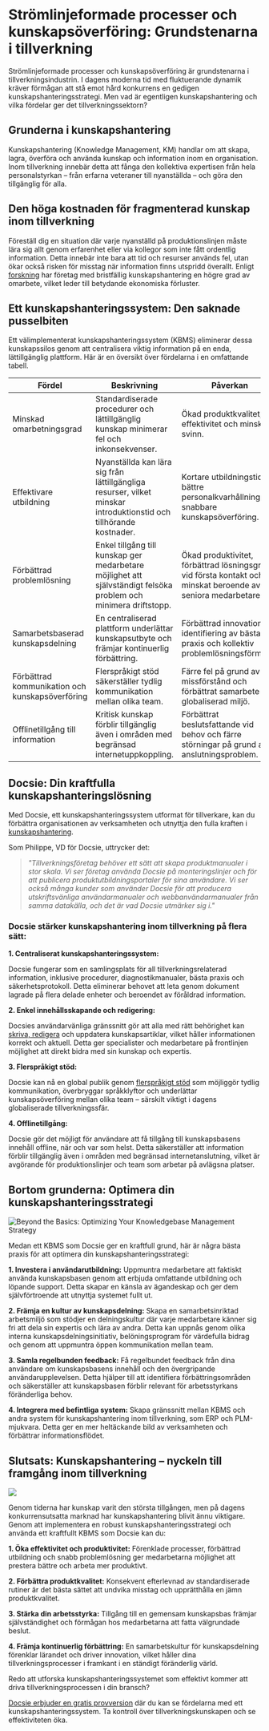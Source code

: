 # Strömlinjeformade processer och kunskapsöverföring: Grundstenarna i tillverkning

Strömlinjeformade processer och kunskapsöverföring är grundstenarna i tillverkningsindustrin. I dagens moderna tid med fluktuerande dynamik kräver förmågan att stå emot hård konkurrens en gedigen kunskapshanteringsstrategi. Men vad är egentligen kunskapshantering och vilka fördelar ger det tillverkningssektorn?

## Grunderna i kunskapshantering

Kunskapshantering (Knowledge Management, KM) handlar om att skapa, lagra, överföra och använda kunskap och information inom en organisation. Inom tillverkning innebär detta att fånga den kollektiva expertisen från hela personalstyrkan – från erfarna veteraner till nyanställda – och göra den tillgänglig för alla.

## Den höga kostnaden för fragmenterad kunskap inom tillverkning

Föreställ dig en situation där varje nyanställd på produktionslinjen måste lära sig allt genom erfarenhet eller via kollegor som inte fått ordentlig information. Detta innebär inte bara att tid och resurser används fel, utan ökar också risken för misstag när information finns utspridd överallt. Enligt [forskning](https://scholarhub.ui.ac.id/cgi/viewcontent.cgi?article=1049&context=jid) har företag med bristfällig kunskapshantering en högre grad av omarbete, vilket leder till betydande ekonomiska förluster.

## Ett kunskapshanteringssystem: Den saknade pusselbiten

Ett välimplementerat kunskapshanteringssystem (KBMS) eliminerar dessa kunskapssilos genom att centralisera viktig information på en enda, lättillgänglig plattform. Här är en översikt över fördelarna i en omfattande tabell.

|Fördel|Beskrivning|Påverkan|Kostnad|
|-|-|-|-|
|Minskad omarbetningsgrad|Standardiserade procedurer och lättillgänglig kunskap minimerar fel och inkonsekvenser.|Ökad produktkvalitet, effektivitet och minskat svinn.|Investering i KBMS, innehållsskapande och användarutbildning.|
|Effektivare utbildning|Nyanställda kan lära sig från lättillgängliga resurser, vilket minskar introduktionstid och tillhörande kostnader.|Kortare utbildningstid, bättre personalkvarhållning och snabbare kunskapsöverföring.|Kostnader för innehållsskapande och underhåll.|
|Förbättrad problemlösning|Enkel tillgång till kunskap ger medarbetare möjlighet att självständigt felsöka problem och minimera driftstopp.|Ökad produktivitet, förbättrad lösningsgrad vid första kontakt och minskat beroende av seniora medarbetare.|Utbildning i effektiv kunskapsanvändning och felsökningstekniker.|
|Samarbetsbaserad kunskapsdelning|En centraliserad plattform underlättar kunskapsutbyte och främjar kontinuerlig förbättring.|Förbättrad innovation, identifiering av bästa praxis och kollektiv problemlösningsförmåga.|Främjande av en kunskapsdelningskultur och incitament för bidrag.|
|Förbättrad kommunikation och kunskapsöverföring|Flerspråkigt stöd säkerställer tydlig kommunikation mellan olika team.|Färre fel på grund av missförstånd och förbättrat samarbete i en globaliserad miljö.|Kostnader för flerspråkigt innehåll och underhåll.|
|Offlinetillgång till information|Kritisk kunskap förblir tillgänglig även i områden med begränsad internetuppkoppling.|Förbättrat beslutsfattande vid behov och färre störningar på grund av anslutningsproblem.|Potentiella kostnader för offlineinnehållshantering och synkronisering.|

## Docsie: Din kraftfulla kunskapshanteringslösning

Med Docsie, ett kunskapshanteringssystem utformat för tillverkare, kan du förbättra organisationen av verksamheten och utnyttja den fulla kraften i [kunskapshantering](https://site.docsie.io/internal-knowledge-base).

Som Philippe, VD för Docsie, uttrycker det:

> *"Tillverkningsföretag behöver ett sätt att skapa produktmanualer i stor skala. Vi ser företag använda Docsie på monteringslinjer och för att publicera produktutbildningsportaler för sina användare. Vi ser också många kunder som använder Docsie för att producera utskriftsvänliga användarmanualer och webbanvändarmanualer från samma datakälla, och det är vad Docsie utmärker sig i."*

### Docsie stärker kunskapshantering inom tillverkning på flera sätt:

**1. Centraliserat kunskapshanteringssystem:**

Docsie fungerar som en samlingsplats för all tillverkningsrelaterad information, inklusive procedurer, diagnostikmanualer, bästa praxis och säkerhetsprotokoll. Detta eliminerar behovet att leta genom dokument lagrade på flera delade enheter och beroendet av föråldrad information.

**2. Enkel innehållsskapande och redigering:**

Docsies användarvänliga gränssnitt gör att alla med rätt behörighet kan [skriva, redigera](https://site.docsie.io/online-markdown-editor) och uppdatera kunskapsartiklar, vilket håller informationen korrekt och aktuell. Detta ger specialister och medarbetare på frontlinjen möjlighet att direkt bidra med sin kunskap och expertis.

**3. Flerspråkigt stöd:**

Docsie kan nå en global publik genom [flerspråkigt stöd](https://site.docsie.io/documentation-with-multiple-versions-and-languages) som möjliggör tydlig kommunikation, överbryggar språkklyftor och underlättar kunskapsöverföring mellan olika team – särskilt viktigt i dagens globaliserade tillverkningssfär.

**4. Offlinetillgång:**

Docsie gör det möjligt för användare att få tillgång till kunskapsbasens innehåll offline, när och var som helst. Detta säkerställer att information förblir tillgänglig även i områden med begränsad internetanslutning, vilket är avgörande för produktionslinjer och team som arbetar på avlägsna platser.

## Bortom grunderna: Optimera din kunskapshanteringsstrategi

![Beyond the Basics: Optimizing Your Knowledgebase Management Strategy](https://cdn.docsie.io/workspace_PfNzfGj3YfKKtTO4T/doc_QiqgSuNoJpspcExF3/file_skAj4Bw1rZ2PFGW56/image1.png)

Medan ett KBMS som Docsie ger en kraftfull grund, här är några bästa praxis för att optimera din kunskapshanteringsstrategi:

**1. Investera i användarutbildning:** Uppmuntra medarbetare att faktiskt använda kunskapsbasen genom att erbjuda omfattande utbildning och löpande support. Detta skapar en känsla av ägandeskap och ger dem självförtroende att utnyttja systemet fullt ut.

**2. Främja en kultur av kunskapsdelning:** Skapa en samarbetsinriktad arbetsmiljö som stödjer en delningskultur där varje medarbetare känner sig fri att dela sin expertis och lära av andra. Detta kan uppnås genom olika interna kunskapsdelningsinitiativ, belöningsprogram för värdefulla bidrag och genom att uppmuntra öppen kommunikation mellan team.

**3. Samla regelbunden feedback:** Få regelbundet feedback från dina användare om kunskapsbasens innehåll och den övergripande användarupplevelsen. Detta hjälper till att identifiera förbättringsområden och säkerställer att kunskapsbasen förblir relevant för arbetsstyrkans föränderliga behov.

**4. Integrera med befintliga system:** Skapa gränssnitt mellan KBMS och andra system för kunskapshantering inom tillverkning, som ERP och PLM-mjukvara. Detta ger en mer heltäckande bild av verksamheten och förbättrar informationsflödet.

## Slutsats: Kunskapshantering – nyckeln till framgång inom tillverkning

![](https://cdn.docsie.io/workspace_PfNzfGj3YfKKtTO4T/doc_QiqgSuNoJpspcExF3/file_lyZYck9O3yP8dWaYX/image2.png)

Genom tiderna har kunskap varit den största tillgången, men på dagens konkurrensutsatta marknad har kunskapshantering blivit ännu viktigare. Genom att implementera en robust kunskapshanteringsstrategi och använda ett kraftfullt KBMS som Docsie kan du:

**1. Öka effektivitet och produktivitet:** Förenklade processer, förbättrad utbildning och snabb problemlösning ger medarbetarna möjlighet att prestera bättre och arbeta mer produktivt.

**2. Förbättra produktkvalitet:** Konsekvent efterlevnad av standardiserade rutiner är det bästa sättet att undvika misstag och upprätthålla en jämn produktkvalitet.

**3. Stärka din arbetsstyrka:** Tillgång till en gemensam kunskapsbas främjar självständighet och förmågan hos medarbetarna att fatta välgrundade beslut.

**4. Främja kontinuerlig förbättring:** En samarbetskultur för kunskapsdelning förenklar lärandet och driver innovation, vilket håller dina tillverkningsprocesser i framkant i en ständigt föränderlig värld.

Redo att utforska kunskapshanteringssystemet som effektivt kommer att driva tillverkningsprocessen i din bransch?

[Docsie erbjuder en gratis provversion](https://www.docsie.io/self-writing-documentation/pricing/) där du kan se fördelarna med ett kunskapshanteringssystem. Ta kontroll över tillverkningskunskapen och se effektiviteten öka.